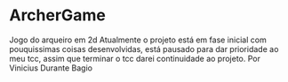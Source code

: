 # ArcherGame
Jogo do arqueiro em 2d
Atualmente o projeto está em fase inicial com pouquissimas coisas desenvolvidas, está pausado para dar prioridade ao meu tcc, assim que terminar o tcc darei continuidade ao projeto. 
Por Vinicius Durante Bagio
